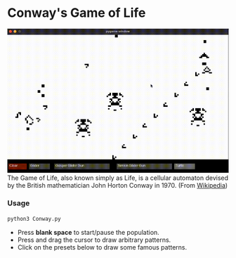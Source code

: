 # Conway's Game of Life
![](recording.gif)
The Game of Life, also known simply as Life, is a cellular automaton devised by the British mathematician John Horton Conway in 1970. (From [Wikipedia](https://en.wikipedia.org/wiki/Conway%27s_Game_of_Life))

### Usage
```sh
python3 Conway.py
```

- Press **blank space** to start/pause the population.
- Press and drag the cursor to draw arbitrary patterns.
- Click on the presets below to draw some famous patterns.

